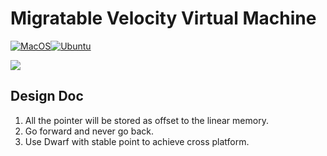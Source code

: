     
# Migratable Velocity Virtual Machine
[![MacOS](https://github.com/Multi-V-VM/MVVM/actions/workflows/build-macos.yml/badge.svg)](https://github.com/Multi-V-VM/MVVM/actions/workflows/build-macos.yml)[![Ubuntu](https://github.com/Multi-V-VM/MVVM/actions/workflows/build-ubuntu.yml/badge.svg)](https://github.com/Multi-V-VM/MVVM/actions/workflows/build-ubuntu.yml)

![](https://avatars.githubusercontent.com/u/102379947?s=400&u=97b77214800bf74430760eaacddccfe6499033c0&v=4)

## Design Doc
1. All the pointer will be stored as offset to the linear memory.
2. Go forward and never go back.
3. Use Dwarf with stable point to achieve cross platform.